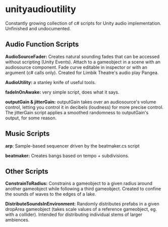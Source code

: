 # unityaudioutility
Constantly growing collection of c# scripts for Unity audio implementation.
Unfinished and undocumented.


## Audio Function Scripts

**AudioSourceFader:** Creates natural sounding fades that can be accessed without scripting (Unity Events). Attach to a gameobject in a scene with an audiosource component. Fade curve editable in inspector or with an argument (c# calls only). Created for Limbik Theatre's audio play Pangea.

**AudioUtility:** a stanley knife of useful tools.

**fadeInOnAwake:** very simple script, does what it says.

**outputGain & jitterGain:** outputGain takes over an audiosource's volume control, letting you control it in decibels (loudness) for more precise control. The jitterGain script applies a smoothed randomness to outputGain's output, for some reason.


## Music Scripts

**arp**: Sample-based sequencer driven by the beatmaker.cs script

**beatmaker:** Creates bangs based on tempo + subdivisions.


## Other Scripts

**ConstrainToRadius:** Constrains a gameobject to a given radius around another gameobject while following a third gameobject. Created to confine the sounds of waves to the edges of a lake.

**DistributeSoundsInEnvironment:** Randomly distributes prefabs in a given dropArea gameobject (takes scale values of a reference gameobject, eg. with a collider). Intended for distributing individual stems of larger ambiences.

